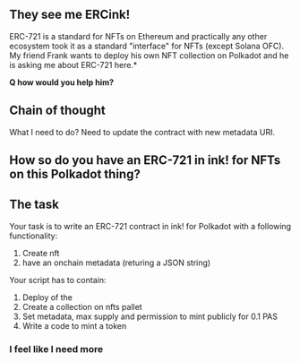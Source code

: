 ## They see me ERCink!

ERC-721 is a standard for NFTs on Ethereum and practically any other ecosystem took it as a standard "interface" for NFTs (except Solana OFC).
My friend Frank wants to deploy his own NFT collection on Polkadot and he is asking me about ERC-721 here.*

**Q how would you help him?**

## Chain of thought

What I need to do? 
Need to update the contract with new metadata URI.

## How so do you have an ERC-721 in ink! for NFTs on this Polkadot thing?


## The task

Your task is to write an ERC-721 contract in ink! for Polkadot with a following functionality:
1. Create nft 
2. have an onchain metadata (returing a JSON string)


Your script has to contain:
1. Deploy of the 
2. Create a collection on nfts pallet
3. Set metadata, max supply and permission to mint publicly for 0.1 PAS
4. Write a code to mint a token


### I feel like I need more


